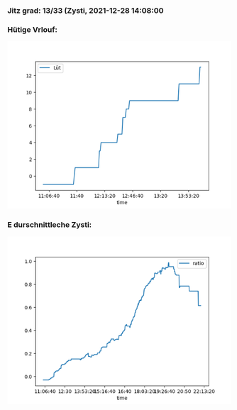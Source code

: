 ### Jitz grad: 13/33 (Zysti, 2021-12-28 14:08:00

### Hütige Vrlouf:
![Graph](Today.png)

### E durschnittleche Zysti:
![Graph](Zysti.png)